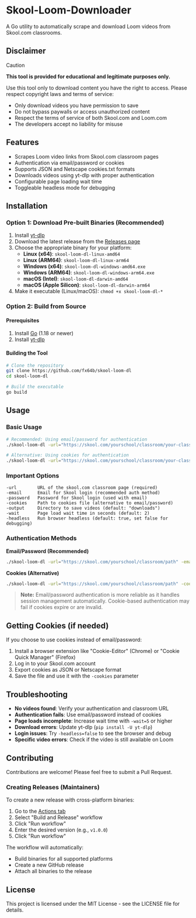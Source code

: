 # Skool-Loom-Downloader

A Go utility to automatically scrape and download Loom videos from Skool.com classrooms.

## Disclaimer

> [!CAUTION]
> **This tool is provided for educational and legitimate purposes only.**

Use this tool only to download content you have the right to access. Please respect copyright laws and terms of service:
- Only download videos you have permission to save
- Do not bypass paywalls or access unauthorized content
- Respect the terms of service of both Skool.com and Loom.com
- The developers accept no liability for misuse

## Features

- Scrapes Loom video links from Skool.com classroom pages
- Authentication via email/password or cookies
- Supports JSON and Netscape cookies.txt formats
- Downloads videos using yt-dlp with proper authentication
- Configurable page loading wait time
- Toggleable headless mode for debugging

## Installation

### Option 1: Download Pre-built Binaries (Recommended)

1. Install [yt-dlp](https://github.com/yt-dlp/yt-dlp#installation)
2. Download the latest release from the [Releases page](https://github.com/fx64b/skool-loom-dl/releases)
3. Choose the appropriate binary for your platform:
   - **Linux (x64)**: `skool-loom-dl-linux-amd64`
   - **Linux (ARM64)**: `skool-loom-dl-linux-arm64`
   - **Windows (x64)**: `skool-loom-dl-windows-amd64.exe`
   - **Windows (ARM64)**: `skool-loom-dl-windows-arm64.exe`
   - **macOS (Intel)**: `skool-loom-dl-darwin-amd64`
   - **macOS (Apple Silicon)**: `skool-loom-dl-darwin-arm64`
4. Make it executable (Linux/macOS): `chmod +x skool-loom-dl-*`

### Option 2: Build from Source

#### Prerequisites

1. Install [Go](https://golang.org/doc/install) (1.18 or newer)
2. Install [yt-dlp](https://github.com/yt-dlp/yt-dlp#installation)

#### Building the Tool

```bash
# Clone the repository
git clone https://github.com/fx64b/skool-loom-dl
cd skool-loom-dl

# Build the executable
go build
```

## Usage

### Basic Usage

```bash
# Recommended: Using email/password for authentication
./skool-loom-dl -url="https://skool.com/yourschool/classroom/your-classroom" -email="your@email.com" -password="yourpassword"

# Alternative: Using cookies for authentication
./skool-loom-dl -url="https://skool.com/yourschool/classroom/your-classroom" -cookies="cookies.json"
```

### Important Options

```
-url        URL of the skool.com classroom page (required)
-email      Email for Skool login (recommended auth method)
-password   Password for Skool login (used with email)
-cookies    Path to cookies file (alternative to email/password)
-output     Directory to save videos (default: "downloads")
-wait       Page load wait time in seconds (default: 2)
-headless   Run browser headless (default: true, set false for debugging)
```

### Authentication Methods

**Email/Password (Recommended)**
```bash
./skool-loom-dl -url="https://skool.com/yourschool/classroom/path" -email="your@email.com" -password="yourpassword"
```

**Cookies (Alternative)**
```bash
./skool-loom-dl -url="https://skool.com/yourschool/classroom/path" -cookies="cookies.json"
```

> **Note:** Email/password authentication is more reliable as it handles session management automatically. Cookie-based authentication may fail if cookies expire or are invalid.

## Getting Cookies (if needed)

If you choose to use cookies instead of email/password:

1. Install a browser extension like "Cookie-Editor" (Chrome) or "Cookie Quick Manager" (Firefox)
2. Log in to your Skool.com account
3. Export cookies as JSON or Netscape format
4. Save the file and use it with the `-cookies` parameter

## Troubleshooting

- **No videos found**: Verify your authentication and classroom URL
- **Authentication fails**: Use email/password instead of cookies
- **Page loads incomplete**: Increase wait time with `-wait=5` or higher
- **Download errors**: Update yt-dlp (`pip install -U yt-dlp`)
- **Login issues**: Try `-headless=false` to see the browser and debug
- **Specific video errors**: Check if the video is still available on Loom

## Contributing

Contributions are welcome! Please feel free to submit a Pull Request.

### Creating Releases (Maintainers)

To create a new release with cross-platform binaries:

1. Go to the [Actions tab](https://github.com/fx64b/skool-loom-dl/actions)
2. Select "Build and Release" workflow
3. Click "Run workflow"
4. Enter the desired version (e.g., `v1.0.0`)
5. Click "Run workflow"

The workflow will automatically:
- Build binaries for all supported platforms
- Create a new GitHub release
- Attach all binaries to the release

## License

This project is licensed under the MIT License - see the LICENSE file for details.
